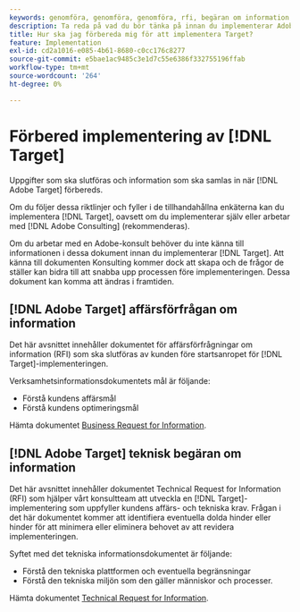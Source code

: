 ```yaml
---
keywords: genomföra, genomföra, genomföra, rfi, begäran om information
description: Ta reda på vad du bör tänka på innan du implementerar Adobe Target. Utför nödvändiga uppgifter och samla in information när du förbereder implementering av Target.
title: Hur ska jag förbereda mig för att implementera Target?
feature: Implementation
exl-id: cd2a1016-e085-4b61-8680-c0cc176c8277
source-git-commit: e5bae1ac9485c3e1d7c55e6386f332755196ffab
workflow-type: tm+mt
source-wordcount: '264'
ht-degree: 0%

---
```


# Förbered implementering av [!DNL Target]

Uppgifter som ska slutföras och information som ska samlas in när [!DNL Adobe Target] förbereds.

Om du följer dessa riktlinjer och fyller i de tillhandahållna enkäterna kan du implementera [!DNL Target], oavsett om du implementerar själv eller arbetar med [!DNL Adobe Consulting] (rekommenderas).

Om du arbetar med en Adobe-konsult behöver du inte känna till informationen i dessa dokument innan du implementerar [!DNL Target]. Att känna till dokumenten Konsulting kommer dock att skapa och de frågor de ställer kan bidra till att snabba upp processen före implementeringen. Dessa dokument kan komma att ändras i framtiden.

## [!DNL Adobe Target] affärsförfrågan om information

Det här avsnittet innehåller dokumentet för affärsförfrågningar om information (RFI) som ska slutföras av kunden före startsanropet för [!DNL Target]-implementeringen.

Verksamhetsinformationsdokumentets mål är följande:

* Förstå kundens affärsmål
* Förstå kundens optimeringsmål

Hämta dokumentet [Business Request for Information](assets/business-rfi.docx).

## [!DNL Adobe Target] teknisk begäran om information

Det här avsnittet innehåller dokumentet Technical Request for Information (RFI) som hjälper vårt konsultteam att utveckla en [!DNL Target]-implementering som uppfyller kundens affärs- och tekniska krav. Frågan i det här dokumentet kommer att identifiera eventuella dolda hinder eller hinder för att minimera eller eliminera behovet av att revidera implementeringen.

Syftet med det tekniska informationsdokumentet är följande:

* Förstå den tekniska plattformen och eventuella begränsningar
* Förstå den tekniska miljön som den gäller människor och processer.

Hämta dokumentet [Technical Request for Information](assets/technical-rfi.docx).
